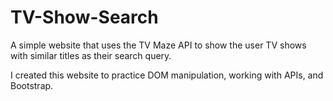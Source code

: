 # TV-Show-Search
 A simple website that uses the TV Maze API to show the user TV shows with similar titles as their search query.

 I created this website to practice DOM manipulation, working with APIs, and Bootstrap.
